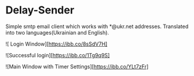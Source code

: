 # Delay-Sender
Simple smtp email client which works with *@ukr.net addresses. Translated into two languages(Ukrainian and English). 

![ Login Window][https://ibb.co/8sSdV7H]

![Successful login][https://ibb.co/1Tg9q9S] 

![Main Window with Timer Settings][https://ibb.co/YLt7zFr] 


